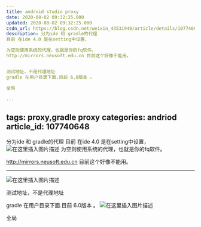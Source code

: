 ```yaml
---
title: android studio proxy
date: 2020-08-02 09:32:25.000
updated: 2020-08-02 09:32:25.000
csdn_url: https://blog.csdn.net/weixin_43531940/article/details/107740648
description: 分为ide 和 gradle的代理
目前 在ide 4.0 是在setting中设置，

为空则使用系统的代理，也就是你的fq软件。
http://mirrors.neusoft.edu.cn 目前这个好像不能用。


测试地址，不是代理地址
gradle 在用户目录下面.目前 6.0版本 。

全局

...
```

tags: proxy,gradle proxy
categories: andriod
article_id: 107740648
---
﻿分为ide 和 gradle的代理
目前 在ide 4.0 是在setting中设置，
![在这里插入图片描述](http://img.yayi.site/csdn/20200802092848518.png-watermaskStyle)
为空则使用系统的代理，也就是你的fq软件。

http://mirrors.neusoft.edu.cn 目前这个好像不能用。

---

![在这里插入图片描述](http://img.yayi.site/csdn/20200802093029410.png-watermaskStyle)

测试地址，不是代理地址


gradle 在用户目录下面.目前 6.0版本 。
![在这里插入图片描述](http://img.yayi.site/csdn/20200802093139661.png-watermaskStyle)

全局
